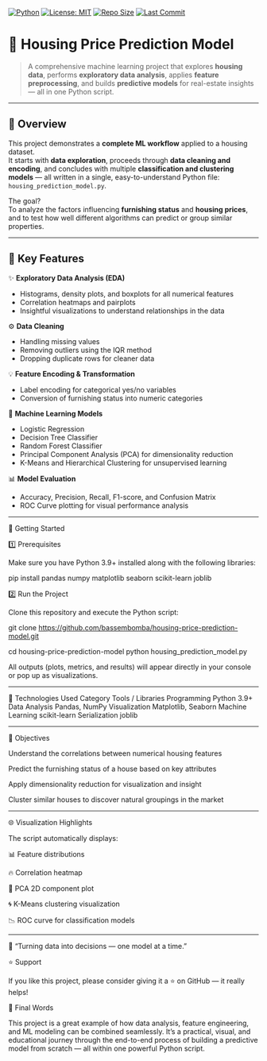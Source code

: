 [![Python](https://img.shields.io/badge/Python-3.9%2B-blue?style=for-the-badge&logo=python)](https://www.python.org/)
[![License: MIT](https://img.shields.io/badge/License-MIT-yellow.svg?style=for-the-badge)](#license)
[![Repo Size](https://img.shields.io/github/repo-size/bassembomba/housing-price-prediction-model?style=for-the-badge)](https://github.com/bassembomba/housing-price-prediction-model)
[![Last Commit](https://img.shields.io/github/last-commit/bassembomba/housing-price-prediction-model?style=for-the-badge)](https://github.com/bassembomba/housing-price-prediction-model/commits/main)

# 🏡 Housing Price Prediction Model

> A comprehensive machine learning project that explores **housing data**, performs **exploratory data analysis**, applies **feature preprocessing**, and builds **predictive models** for real-estate insights — all in one Python script.

---

## 📘 Overview

This project demonstrates a **complete ML workflow** applied to a housing dataset.  
It starts with **data exploration**, proceeds through **data cleaning and encoding**, and concludes with multiple **classification and clustering models** — all written in a single, easy-to-understand Python file: `housing_prediction_model.py`.

The goal?  
To analyze the factors influencing **furnishing status** and **housing prices**, and to test how well different algorithms can predict or group similar properties.

---

## 🧠 Key Features

✨ **Exploratory Data Analysis (EDA)**  
- Histograms, density plots, and boxplots for all numerical features  
- Correlation heatmaps and pairplots  
- Insightful visualizations to understand relationships in the data  

⚙️ **Data Cleaning**  
- Handling missing values  
- Removing outliers using the IQR method  
- Dropping duplicate rows for cleaner data  

💡 **Feature Encoding & Transformation**  
- Label encoding for categorical yes/no variables  
- Conversion of furnishing status into numeric categories  

🤖 **Machine Learning Models**  
- Logistic Regression  
- Decision Tree Classifier  
- Random Forest Classifier  
- Principal Component Analysis (PCA) for dimensionality reduction  
- K-Means and Hierarchical Clustering for unsupervised learning  

📊 **Model Evaluation**  
- Accuracy, Precision, Recall, F1-score, and Confusion Matrix  
- ROC Curve plotting for visual performance analysis  

---

🚀 Getting Started

1️⃣ Prerequisites

Make sure you have Python 3.9+ installed along with the following libraries:

pip install pandas numpy matplotlib seaborn scikit-learn joblib

2️⃣ Run the Project

Clone this repository and execute the Python script:

git clone https://github.com/bassembomba/housing-price-prediction-model.git

cd housing-price-prediction-model
python housing_prediction_model.py

All outputs (plots, metrics, and results) will appear directly in your console or pop up as visualizations.

---

🧩 Technologies Used
Category	Tools / Libraries
Programming	Python 3.9+
Data Analysis	Pandas, NumPy
Visualization	Matplotlib, Seaborn
Machine Learning	scikit-learn
Serialization	joblib

---

🎯 Objectives

Understand the correlations between numerical housing features

Predict the furnishing status of a house based on key attributes

Apply dimensionality reduction for visualization and insight

Cluster similar houses to discover natural groupings in the market

---

🌐 Visualization Highlights

The script automatically displays:

📊 Feature distributions

🔥 Correlation heatmap

🎨 PCA 2D component plot

🌀 K-Means clustering visualization

📉 ROC curve for classification models

---

💬 “Turning data into decisions — one model at a time.”

⭐ Support

If you like this project, please consider giving it a ⭐ on GitHub — it really helps!

🏁 Final Words

This project is a great example of how data analysis, feature engineering, and ML modeling can be combined seamlessly.
It’s a practical, visual, and educational journey through the end-to-end process of building a predictive model from scratch — all within one powerful Python script.

